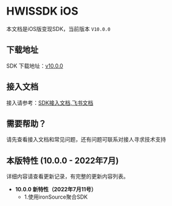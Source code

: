 # HWISSDK iOS 

本文档是iOS版变现SDK，当前版本 `V10.0.0`

## 下载地址

SDK 下载地址：[v10.0.0](https://github.com/artwl/hw_game_mp_sdk_ironsource_ios/releases)


## 接入文档

接入请参考：[SDK接入文档,飞书文档](https://hellowd.feishu.cn/docx/doxcnU3qOqPmTxXAh3XV34BJ4cc#)

## 需要帮助？

请先查看接入文档和常见问题，还有问题可联系对接人寻求技术支持

## 本版特性 (10.0.0 - 2022年7月)

详细内容请查看更新记录，有完整的更新内容列表。

- **10.0.0 新特性（2022年7月11号）**
  - 1.使用ironSource聚合SDK

